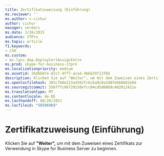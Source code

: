 ```yaml
---
title: Zertifikatzuweisung (Einführung)
ms.reviewer: ''
ms.author: v-cichur
author: cichur
manager: serdars
ms.date: 3/26/2015
audience: ITPro
ms.topic: article
f1.keywords:
- CSH
ms.custom:
- ms.lync.dep.DeployCertAssignIntro
ms.prod: skype-for-business-itpro
ms.localizationpriority: medium
ms.assetid: 26d6b07e-d2c7-4ff7-aca4-4bbb29f13f8d
description: Klicken Sie auf "Weiter", um mit dem Zuweisen eines Zertifikats zur Verwendung in Skype for Business Server zu beginnen.
ms.openlocfilehash: 303c7b0e223a4562fc6cba9c0a3d8fd460602e0d
ms.sourcegitcommit: 556fffc96729150efcc04cd5d6069c402012421e
ms.translationtype: MT
ms.contentlocale: de-DE
ms.lasthandoff: 08/26/2021
ms.locfileid: "58596969"
---
```

# <a name="certificate-assignment-intro"></a>Zertifikatzuweisung (Einführung)
 
Klicken Sie auf **"Weiter",** um mit dem Zuweisen eines Zertifikats zur Verwendung in Skype for Business Server zu beginnen.
  

